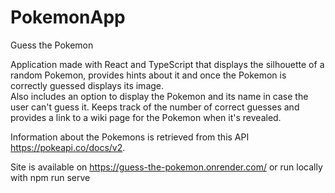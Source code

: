 # PokemonApp
Guess the Pokemon

Application made with React and TypeScript that displays the silhouette of a random Pokemon, provides hints about it and once the Pokemon is correctly guessed displays its image. <br/> 
Also includes an option to display the Pokemon and its name in case the user can't guess it. 
Keeps track of the number of correct guesses and provides a link to a wiki page for the Pokemon when it's revealed.

Information about the Pokemons is retrieved from this API https://pokeapi.co/docs/v2.

Site is available on https://guess-the-pokemon.onrender.com/
or run locally with npm run serve
